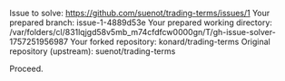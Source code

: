 Issue to solve: https://github.com/suenot/trading-terms/issues/1
Your prepared branch: issue-1-4889d53e
Your prepared working directory: /var/folders/cl/831lqjgd58v5mb_m74cfdfcw0000gn/T/gh-issue-solver-1757251956987
Your forked repository: konard/trading-terms
Original repository (upstream): suenot/trading-terms

Proceed.